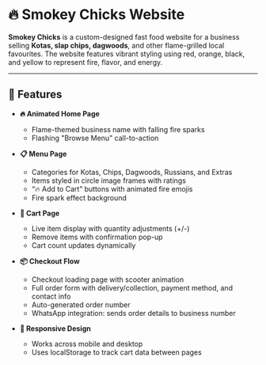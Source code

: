 # 🔥 Smokey Chicks Website

**Smokey Chicks** is a custom-designed fast food website for a business selling **Kotas, slap chips, dagwoods**, and other flame-grilled local favourites. The website features vibrant styling using red, orange, black, and yellow to represent fire, flavor, and energy.

---

## 🎯 Features

- **🔥 Animated Home Page**
  - Flame-themed business name with falling fire sparks
  - Flashing "Browse Menu" call-to-action

- **📋 Menu Page**
  - Categories for Kotas, Chips, Dagwoods, Russians, and Extras
  - Items styled in circle image frames with ratings
  - “🔥 Add to Cart” buttons with animated fire emojis
  - Fire spark effect background

- **🛒 Cart Page**
  - Live item display with quantity adjustments (+/-)
  - Remove items with confirmation pop-up
  - Cart count updates dynamically

- **📦 Checkout Flow**
  - Checkout loading page with scooter animation
  - Full order form with delivery/collection, payment method, and contact info
  - Auto-generated order number
  - WhatsApp integration: sends order details to business number

- **📱 Responsive Design**
  - Works across mobile and desktop
  - Uses localStorage to track cart data between pages


